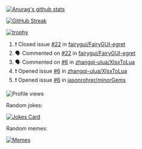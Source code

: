 [![Anurag's github stats](https://github-readme-stats.vercel.app/api?username=cnwillz&count_private=true&show_icons=true)]()


[![GitHub Streak](https://github-readme-streak-stats.herokuapp.com/?user=cnwillz)]()


[![trophy](https://github-profile-trophy.vercel.app/?username=cnwillz&theme=flat)]()


<!--START_SECTION:activity-->
1. ❗️ Closed issue [#22](https://github.com/fairygui/FairyGUI-egret/issues/22) in [fairygui/FairyGUI-egret](https://github.com/fairygui/FairyGUI-egret)
2. 🗣 Commented on [#22](https://github.com/fairygui/FairyGUI-egret/issues/22) in [fairygui/FairyGUI-egret](https://github.com/fairygui/FairyGUI-egret)
3. 🗣 Commented on [#6](https://github.com/zhangqi-ulua/XlsxToLua/issues/6) in [zhangqi-ulua/XlsxToLua](https://github.com/zhangqi-ulua/XlsxToLua)
4. ❗️ Opened issue [#6](https://github.com/zhangqi-ulua/XlsxToLua/issues/6) in [zhangqi-ulua/XlsxToLua](https://github.com/zhangqi-ulua/XlsxToLua)
5. ❗️ Opened issue [#6](https://github.com/jasonrohrer/minorGems/issues/6) in [jasonrohrer/minorGems](https://github.com/jasonrohrer/minorGems)
<!--END_SECTION:activity-->


![Profile views](https://komarev.com/ghpvc/?username=cnwillz)


Random jokes:

[![Jokes Card](https://readme-jokes.vercel.app/api)](https://github.com/ABSphreak/readme-jokes)


Random memes:

[![Memes](https://random-memer.herokuapp.com/)](https://github.com/techytushar/random-memer)

